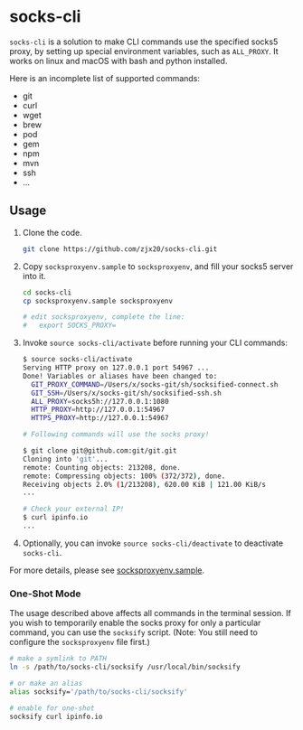 socks-cli
=========

`socks-cli` is a solution to make CLI commands use the specified socks5 proxy, by setting up special environment variables, such as `ALL_PROXY`. It works on linux and macOS with bash and python installed.

Here is an incomplete list of supported commands:

* git
* curl
* wget
* brew
* pod
* gem
* npm
* mvn
* ssh
* ...

## Usage

1. Clone the code.
	```bash
	git clone https://github.com/zjx20/socks-cli.git
	```

2. Copy `socksproxyenv.sample` to `socksproxyenv`, and fill your socks5 server into it.
	```bash
	cd socks-cli
	cp socksproxyenv.sample socksproxyenv

	# edit socksproxyenv, complete the line:
	#   export SOCKS_PROXY=
	```

3. Invoke `source socks-cli/activate` before running your CLI commands:
	```bash
	$ source socks-cli/activate
	Serving HTTP proxy on 127.0.0.1 port 54967 ...
	Done! Variables or aliases have been changed to:
	  GIT_PROXY_COMMAND=/Users/x/socks-git/sh/socksified-connect.sh
	  GIT_SSH=/Users/x/socks-git/sh/socksified-ssh.sh
	  ALL_PROXY=socks5h://127.0.0.1:1080
	  HTTP_PROXY=http://127.0.0.1:54967
	  HTTPS_PROXY=http://127.0.0.1:54967

	# Following commands will use the socks proxy!

	$ git clone git@github.com:git/git.git
	Cloning into 'git'...
	remote: Counting objects: 213208, done.
	remote: Compressing objects: 100% (372/372), done.
	Receiving objects 2.0% (1/213208), 620.00 KiB | 121.00 KiB/s
	...

	# Check your external IP!
	$ curl ipinfo.io
	...
	```

4. Optionally, you can invoke `source socks-cli/deactivate` to deactivate `socks-cli`.

For more details, please see [socksproxyenv.sample](socksproxyenv.sample).

### One-Shot Mode

The usage described above affects all commands in the terminal session. If you wish to temporarily enable the socks proxy for only a particular command, you can use the `socksify` script. (Note: You still need to configure the `socksproxyenv` file first.)

```bash
# make a symlink to PATH
ln -s /path/to/socks-cli/socksify /usr/local/bin/socksify

# or make an alias
alias socksify='/path/to/socks-cli/socksify'

# enable for one-shot
socksify curl ipinfo.io
```
